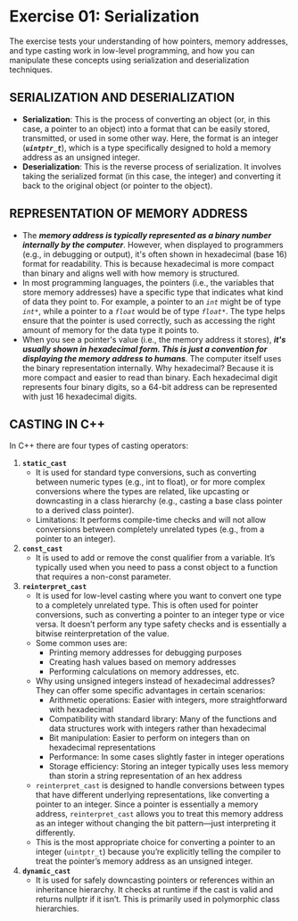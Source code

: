 # Exercise 01: Serialization

The exercise tests your understanding of how pointers, memory addresses, and type casting work in low-level programming, and how you can manipulate these concepts using serialization and deserialization techniques.

## SERIALIZATION AND DESERIALIZATION

* **Serialization**: This is the process of converting an object (or, in this case, a pointer to an object) into a format that can be easily stored, transmitted, or used in some other way. Here, the format is an integer (***`uintptr_t`***), which is a type specifically designed to hold a memory address as an unsigned integer.
* **Deserialization**: This is the reverse process of serialization. It involves taking the serialized format (in this case, the integer) and converting it back to the original object (or pointer to the object).

## REPRESENTATION OF MEMORY ADDRESS
* The ***memory address is typically represented as a binary number internally by the computer***. However, when displayed to programmers (e.g., in debugging or output), it's often shown in hexadecimal (base 16) format for readability. This is because hexadecimal is more compact than binary and aligns well with how memory is structured.
* In most programming languages, the pointers (i.e., the variables that store memory addresses) have a specific type that indicates what kind of data they point to. For example, a pointer to an _`int`_ might be of type _`int*`_, while a pointer to a _`float`_ would be of type _`float*`_. The type helps ensure that the pointer is used correctly, such as accessing the right amount of memory for the data type it points to.
* When you see a pointer's value (i.e., the memory address it stores), ***it's usually shown in hexadecimal form. This is just a convention for displaying the memory address to humans***. The computer itself uses the binary representation internally. Why hexadecimal? Because it is more compact and easier to read than binary. Each hexadecimal digit represents four binary digits, so a 64-bit address can be represented with just 16 hexadecimal digits.

## CASTING IN C++
In C++ there are four types of casting operators:
1. **`static_cast`**
	* It is used for standard type conversions, such as converting between numeric types (e.g., int to float), or for more complex conversions where the types are related, like upcasting or downcasting in a class hierarchy (e.g., casting a base class pointer to a derived class pointer).
	* Limitations: It performs compile-time checks and will not allow conversions between completely unrelated types (e.g., from a pointer to an integer).
2. **`const_cast`**
	* It is used to add or remove the const qualifier from a variable. It’s typically used when you need to pass a const object to a function that requires a non-const parameter.
3. **`reinterpret_cast`**
	* It is used for low-level casting where you want to convert one type to a completely unrelated type. This is often used for pointer conversions, such as converting a pointer to an integer type or vice versa. It doesn’t perform any type safety checks and is essentially a bitwise reinterpretation of the value.
	* Some common uses are:
		- Printing memory addresses for debugging purposes 
		- Creating hash values based on memory addresses
		- Performing calculations on memory addresses, etc. 
	* Why using unsigned integers instead of hexadecimal addresses? They can offer some specific advantages in certain scenarios:
		- Arithmetic operations: Easier with integers, more straightforward with hexadecimal
		- Compatibility with standard library: Many of the functions and data structures work with integers rather than hexadecimal
		- Bit manipulation: Easier to perform on integers than on hexadecimal representations
		- Performance: In some cases slightly faster in integer operations
		- Storage efficiency: Storing an integer typically uses less memory than storin a string representation of an hex address
	* `reinterpret_cast` is designed to handle conversions between types that have different underlying representations, like converting a pointer to an integer. Since a pointer is essentially a memory address, `reinterpret_cast` allows you to treat this memory address as an integer without changing the bit pattern—just interpreting it differently.
	* This is the most appropriate choice for converting a pointer to an integer (`uintptr_t`) because you’re explicitly telling the compiler to treat the pointer’s memory address as an unsigned integer.
4. **`dynamic_cast`**
	* It is used for safely downcasting pointers or references within an inheritance hierarchy. It checks at runtime if the cast is valid and returns nullptr if it isn’t. This is primarily used in polymorphic class hierarchies.